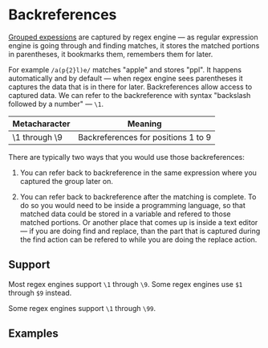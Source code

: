 # Backreferences

[Grouped expessions](grouping.md) are captured by regex engine — as regular expression engine is going through and finding matches, it stores the matched portions in parentheses, it bookmarks them, remembers them for later.

For example `/a(p{2}l)e/` matches "apple" and stores "ppl". It happens automatically and by default — when regex engine sees parentheses it captures the data that is in there for later. Backreferences allow access to captured data. We can refer to the backreference with syntax "backslash followed by a number" — `\1`.

Metacharacter | Meaning
-|-
\1 through \9 | Backreferences for positions 1 to 9

There are typically two ways that you would use those backreferences:

1. You can refer back to backreference in the same expression where you captured the group later on.

2. You can refer back to backreference after the matching is complete. To do so you would need to be inside a programming language, so that matched data could be stored in a variable and refered to those matched portions. Or another place that comes up is inside a text editor — if you are doing find and replace, than the part that is captured during the find action can be refered to while you are doing the replace action.

## Support

Most regex engines support `\1` through `\9`. Some regex engines use `$1` through `$9` instead.

Some regex engines support `\1` through `\99`.

## Examples

